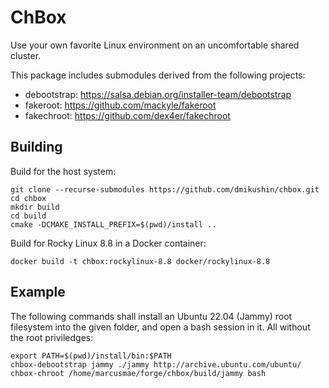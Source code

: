 # ChBox

Use your own favorite Linux environment on an uncomfortable shared cluster.

This package includes submodules derived from the following projects:

* debootstrap: https://salsa.debian.org/installer-team/debootstrap
* fakeroot: https://github.com/mackyle/fakeroot
* fakechroot: https://github.com/dex4er/fakechroot

## Building

Build for the host system:

```
git clone --recurse-submodules https://github.com/dmikushin/chbox.git
cd chbox
mkdir build
cd build
cmake -DCMAKE_INSTALL_PREFIX=$(pwd)/install ..
```

Build for Rocky Linux 8.8 in a Docker container:

```
docker build -t chbox:rockylinux-8.8 docker/rockylinux-8.8
```

## Example

The following commands shall install an Ubuntu 22.04 (Jammy) root filesystem into the given folder, and open a bash session in it. All without the root priviledges:

```
export PATH=$(pwd)/install/bin:$PATH
chbox-debootstrap jammy ./jammy http://archive.ubuntu.com/ubuntu/
chbox-chroot /home/marcusmae/forge/chbox/build/jammy bash
```

